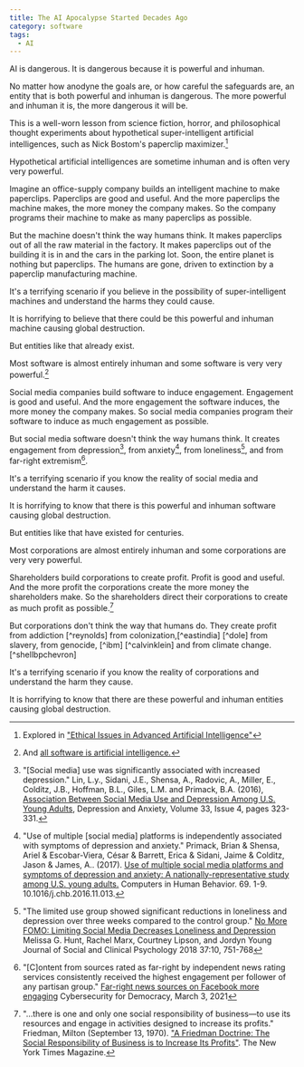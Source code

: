 ```yaml
---
title: The AI Apocalypse Started Decades Ago
category: software
tags:
  - AI
---
```


AI is dangerous.
It is dangerous
because
it is
powerful and inhuman.

No matter
how anodyne
the goals are,
or how careful
the safeguards are,
an entity
that is
both powerful and inhuman
is dangerous.
The more powerful and inhuman
it is,
the more dangerous
it will be.

This is
a well-worn lesson
from science fiction,
horror, and
philosophical thought experiments
about hypothetical
super-intelligent
artificial intelligences,
such as
Nick Bostom's paperclip maximizer.[^paperclipmaximizer]

[^paperclipmaximizer]: Explored in ["Ethical Issues in Advanced Artificial Intelligence"](https://nickbostrom.com/ethics/ai)

Hypothetical
artificial intelligences
are sometime inhuman
and is often
very very powerful.

Imagine
an office-supply company
builds an intelligent machine
to make paperclips.
Paperclips are
good and useful.
And the more paperclips
the machine makes,
the more money
the company makes.
So the company
programs their machine
to make
as many paperclips
as possible.

But the machine
doesn't think
the way
humans think.
It makes paperclips
out of all
the raw material
in the factory.
It makes paperclips
out of the building
it is in
and the cars
in the parking lot.
Soon,
the entire planet
is nothing
but paperclips.
The humans are gone,
driven to extinction
by a paperclip manufacturing machine.

It's
a terrifying scenario
if you believe
in the possibility
of super-intelligent machines
and understand
the harms
they could cause.

It is horrifying
to believe
that there could be
this powerful and inhuman
machine
causing global destruction.

But entities
like that
already exist.

Most software is
almost entirely inhuman
and some software is
very very powerful.[^allsoftwareisai]

[^allsoftwareisai]: And [all software is artificial intelligence.](https://damienburke.com/all-software-is-artificial-intelligence)

Social media companies
build software
to induce engagement.
Engagement is
good and useful.
And the more engagement
the software induces,
the more money
the company makes.
So social media companies
program their software
to induce
as much engagement
as possible.

But social media software
doesn't think
the way
humans think.
It creates engagement
from depression[^depression],
from anxiety[^anxiety],
from loneliness[^loneliness],
and from far-right extremism[^extremism].

[^depression]: "[Social media] use was significantly associated with increased depression." Lin, L.y., Sidani, J.E., Shensa, A., Radovic, A., Miller, E., Colditz, J.B., Hoffman, B.L., Giles, L.M. and Primack, B.A. (2016), [Association Between Social Media Use and Depression Among U.S. Young Adults](https://doi.org/10.1002/da.22466), Depression and Anxiety, Volume 33, Issue 4, pages 323-331.

[^anxiety]: "Use of multiple [social media] platforms is independently associated with symptoms of depression and anxiety." Primack, Brian & Shensa, Ariel & Escobar-Viera, César & Barrett, Erica & Sidani, Jaime & Colditz, Jason & James, A.. (2017). [Use of multiple social media platforms and symptoms of depression and anxiety: A nationally-representative study among U.S. young adults.](https://www.researchgate.net/publication/311568667_Use_of_multiple_social_media_platforms_and_symptoms_of_depression_and_anxiety_A_nationally-representative_study_among_US_young_adults) Computers in Human Behavior. 69. 1-9. 10.1016/j.chb.2016.11.013.
[^loneliness]: "The limited use group showed significant reductions in loneliness and depression over three weeks compared to the control group." [No More FOMO: Limiting Social Media Decreases Loneliness and Depression](https://doi.org/10.1521/jscp.2018.37.10.751) Melissa G. Hunt, Rachel Marx, Courtney Lipson, and Jordyn Young Journal of Social and Clinical Psychology 2018 37:10, 751-768

[^extremism]: "[C]ontent from sources rated as far-right by independent news rating services consistently received the highest engagement per follower of any partisan group." [Far-right news sources on Facebook more engaging](https://medium.com/cybersecurity-for-democracy/far-right-news-sources-on-facebook-more-engaging-e04a01efae90) Cybersecurity for Democracy, March 3, 2021

It's
a terrifying scenario
if you know
the reality
of social media
and understand
the harm
it causes.

It is horrifying
to know
that there is
this powerful and inhuman
software
causing global destruction.

But entities
like that
have existed
for centuries.

Most corporations are
almost entirely inhuman
and some corporations are
very very powerful.

Shareholders
build corporations
to create profit.
Profit is
good and useful.
And the more profit
the corporations create
the more money
the shareholders make.
So the shareholders
direct their corporations
to create
as much profit
as possible.[^friedmandoctrine]

[^friedmandoctrine]: "...there is one and only one social responsibility of business—to use its resources and engage in activities designed to increase its profits." Friedman, Milton (September 13, 1970). ["A Friedman Doctrine: The Social Responsibility of Business is to Increase Its Profits"](https://www.nytimes.com/1970/09/13/archives/a-friedman-doctrine-the-social-responsibility-of-business-is-to.html). The New York Times Magazine.

But corporations
don't think
the way
that humans do.
They create profit
from addiction [^reynolds]
from colonization,[^eastindia] [^dole]
from slavery,
from genocide, [^ibm] [^calvinklein]
and from climate change. [^shellbpchevron]

It's
a terrifying scenario
if you know
the reality
of corporations
and understand
the harm
they cause.

It is horrifying
to know
that there are
these powerful and inhuman
entities
causing global destruction.
